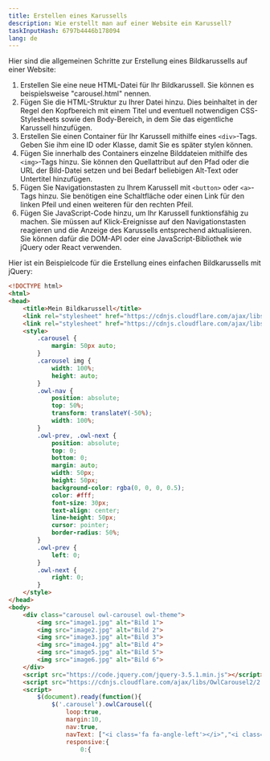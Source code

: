 ```yaml
---
title: Erstellen eines Karussells
description: Wie erstellt man auf einer Website ein Karussell?
taskInputHash: 6797b4446b178094
lang: de
---
```

Hier sind die allgemeinen Schritte zur Erstellung eines Bildkarussells auf einer Website:
1. Erstellen Sie eine neue HTML-Datei für Ihr Bildkarussell. Sie können es beispielsweise "carousel.html" nennen.
2. Fügen Sie die HTML-Struktur zu Ihrer Datei hinzu. Dies beinhaltet in der Regel den Kopfbereich mit einem Titel und eventuell notwendigen CSS-Stylesheets sowie den Body-Bereich, in dem Sie das eigentliche Karussell hinzufügen.
3. Erstellen Sie einen Container für Ihr Karussell mithilfe eines `<div>`-Tags. Geben Sie ihm eine ID oder Klasse, damit Sie es später stylen können.
4. Fügen Sie innerhalb des Containers einzelne Bilddateien mithilfe des `<img>`-Tags hinzu. Sie können den Quellattribut auf den Pfad oder die URL der Bild-Datei setzen und bei Bedarf beliebigen Alt-Text oder Untertitel hinzufügen.
5. Fügen Sie Navigationstasten zu Ihrem Karussell mit `<button>` oder `<a>`-Tags hinzu. Sie benötigen eine Schaltfläche oder einen Link für den linken Pfeil und einen weiteren für den rechten Pfeil.
6. Fügen Sie JavaScript-Code hinzu, um Ihr Karussell funktionsfähig zu machen. Sie müssen auf Klick-Ereignisse auf den Navigationstasten reagieren und die Anzeige des Karussells entsprechend aktualisieren. Sie können dafür die DOM-API oder eine JavaScript-Bibliothek wie jQuery oder React verwenden.

Hier ist ein Beispielcode für die Erstellung eines einfachen Bildkarussells mit jQuery:

```html
<!DOCTYPE html>
<html>
<head>
	<title>Mein Bildkarussell</title>
	<link rel="stylesheet" href="https://cdnjs.cloudflare.com/ajax/libs/OwlCarousel2/2.3.4/assets/owl.carousel.min.css">
	<link rel="stylesheet" href="https://cdnjs.cloudflare.com/ajax/libs/OwlCarousel2/2.3.4/assets/owl.theme.default.min.css">
	<style>
		.carousel {
			margin: 50px auto;
		}
		.carousel img {
			width: 100%;
			height: auto;
		}
		.owl-nav {
			position: absolute;
			top: 50%;
			transform: translateY(-50%);
			width: 100%;
		}
		.owl-prev, .owl-next {
			position: absolute;
			top: 0;
			bottom: 0;
			margin: auto;
			width: 50px;
			height: 50px;
			background-color: rgba(0, 0, 0, 0.5);
			color: #fff;
			font-size: 30px;
			text-align: center;
			line-height: 50px;
			cursor: pointer;
			border-radius: 50%;
		}
		.owl-prev {
			left: 0;
		}
		.owl-next {
			right: 0;
		}
	</style>
</head>
<body>
	<div class="carousel owl-carousel owl-theme">
		<img src="image1.jpg" alt="Bild 1">
		<img src="image2.jpg" alt="Bild 2">
		<img src="image3.jpg" alt="Bild 3">
		<img src="image4.jpg" alt="Bild 4">
		<img src="image5.jpg" alt="Bild 5">
		<img src="image6.jpg" alt="Bild 6">
	</div>
	<script src="https://code.jquery.com/jquery-3.5.1.min.js"></script>
	<script src="https://cdnjs.cloudflare.com/ajax/libs/OwlCarousel2/2.3.4/owl.carousel.min.js"></script>
	<script>
		$(document).ready(function(){
			$('.carousel').owlCarousel({
				loop:true,
				margin:10,
				nav:true,
				navText: ["<i class='fa fa-angle-left'></i>","<i class='fa fa-angle-right'></i>"],
				responsive:{
					0:{
